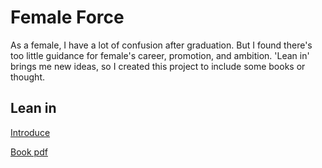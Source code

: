 # Female Force

As a female, I have a lot of confusion after graduation. But I found there's too little guidance for female's career, promotion, and ambition. 'Lean in' brings me new ideas, so I created this project to include some books or thought.

## Lean in
[Introduce](https://github.com/liuyuanyuan/female-force/blob/master/LeanIn/LeanIn_intro)

[Book pdf](https://github.com/liuyuanyuan/female-force/blob/master/LeanIn/LeanIn_cn.pdf)
